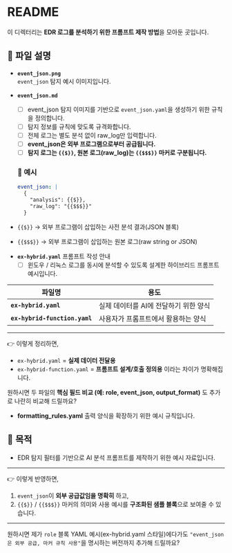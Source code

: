 # README

이 디렉터리는 **EDR 로그를 분석하기 위한 프롬프트 제작 방법**을 모아둔 곳입니다.

## 📂 파일 설명

* **`event_json.png`**  
  `event_json` 탐지 예시 이미지입니다.

* **`event_json.md`**  
  - [ ] event_json 탐지 이미지를 기반으로 `event_json.yaml`을 생성하기 위한 규칙을 정의합니다.  
  - [ ] 탐지 정보를 규칙에 맞도록 규격화합니다.  
  - [ ] 전체 로그는 별도 분석 없이 raw_log만 입력합니다.  
  - [ ] **event_json은 외부 프로그램으로부터 공급됩니다.**  
  - [ ] **탐지 로그는 `{{$}}`, 원본 로그(raw_log)는 `{{$$$}}` 마커로 구분됩니다.**

  ### 📌 예시
  ```yaml
  event_json: |
    {
      "analysis": {{$}}, 
      "raw_log": "{{$$$}}"
    }
  ```

* `{{$}}` → 외부 프로그램이 삽입하는 사전 분석 결과(JSON 블록)
* `{{$$$}}` → 외부 프로그램이 삽입하는 원본 로그(raw string or JSON)

- **`ex-hybrid.yaml`** 프롬프트 작성 안내  
  - [ ] 윈도우 / 리눅스 로그를 동시에 분석할 수 있도록 설계한 하이브리드 프롬프트 예시입니다.

| 파일명                         | 용도                     |
| --------------------------- | ---------------------- | 
| **`ex-hybrid.yaml`**          | 실제 데이터를 AI에 전달하기 위한 양식 |
| **`ex-hybrid-function.yaml`** | 사용자가 프롬프트에서 활용하는 양식   | 

---

👉 이렇게 정리하면,

* `ex-hybrid.yaml` = **실제 데이터 전달용**
* `ex-hybrid-function.yaml` = **프롬프트 설계/호출 정의용**
  이라는 차이가 명확해집니다.

원하시면 두 파일의 **핵심 필드 비교 (예: role, event\_json, output\_format)** 도 추가로 나란히 비교해 드릴까요?


- **formatting_rules.yaml**
  출력 양식을 확장하기 위한 예시 규칙입니다.

## 📝 목적

* EDR 탐지 필터를 기반으로 AI 분석 프롬프트를 제작하기 위한 예시 자료입니다.

---

👉 이렇게 반영하면,  
1) `event_json`이 **외부 공급값임을 명확히** 하고,  
2) `{{$}}` / `{{$$$}}` 마커의 의미와 사용 예시를 **구조화된 샘플 블록**으로 보여줄 수 있습니다.  

---

원하시면 제가 `role` 블록 YAML 예시(ex-hybrid.yaml 스타일)에다가도 `"event_json은 외부 공급, 마커 규칙 사용"`을 명시하는 버전까지 추가해 드릴까요?

